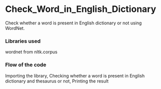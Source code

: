 # Check_Word_in_English_Dictionary
Check whether a word is present in English dictionary or not using WordNet.

### Libraries used
wordnet from nltk.corpus

### Flow of the code
Importing the library, Checking whether a word is present in English dictionary and thesaurus or not, Printing the result
